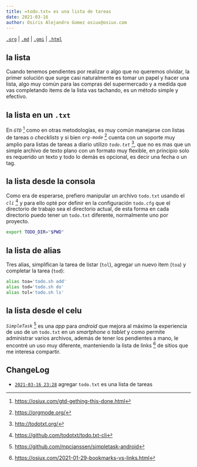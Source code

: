 ```yaml
---
title: =todo.txt= es una lista de tareas
date: 2021-03-16
author: Osiris Alejandro Gomez osiux@osiux.com
---
```


[`.org`](https://gitlab.com/osiux/osiux.gitlab.io/-/raw/master/2021-03-16-todo-txt-es-una-lista-de-tareas.org) |
[`.md`](https://gitlab.com/osiux/osiux.gitlab.io/-/raw/master/2021-03-16-todo-txt-es-una-lista-de-tareas.md) |
[`.gmi`](gemini://gmi.osiux.com/2021-03-16-todo-txt-es-una-lista-de-tareas.gmi) |
[`.html`](https://osiux.gitlab.io/2021-03-16-todo-txt-es-una-lista-de-tareas.html)

## la lista

Cuando tenemos pendientes por realizar o algo que no queremos olvidar,
la primer solución que surge casi naturalmente es tomar un papel y hacer
una lista, algo muy común para las compras del supermercado y a medida
que vas completando items de la lista vas tachando, es un método simple
y efectivo.

## la lista en un `.txt`

En *`GTD`* [^1] como en otras metodologías, es muy común manejarse con
listas de tareas o *checklists* y si bien *`org-mode`* [^2] cuenta con
un soporte muy amplio para listas de tareas a diario utilizo
*`todo.txt`* [^3], que no es mas que un simple archivo de texto plano
con un formato muy flexible, en principio solo es requerido un texto y
todo lo demás es opcional, es decir una fecha o un tag.

## la lista desde la consola

Como era de esperarse, prefiero manipular un archivo `todo.txt` usando
el *`cli`* [^4] y para ello opté por definir en la configuración
`todo.cfg` que el directorio de trabajo sea el directorio actual, de
esta forma en cada directorio puedo tener un `todo.txt` diferente,
normalmente uno por proyecto.

``` {.bash org-language="sh" exports="code"}
export TODO_DIR="$PWD"

```

## la lista de alias

Tres alias, simplifican la tarea de listar (`tol`), agregar un nuevo
item (`toa`) y completar la tarea (`tod`):

``` {.bash org-language="sh" exports="code"}
alias toa='todo.sh add'
alias tod='todo.sh do'
alias tol='todo.sh ls'

```

## la lista desde el celu

*`SimpleTask`* [^5] es una *app* para *android* que mejora al máximo la
experiencia de uso de un `todo.txt` en un *smartphone* o *tablet* y como
permite administrar varios archivos, además de tener los pendientes a
mano, le encontré un uso muy diferente, manteniendo la lista de links
[^6] de sitios que me interesa compartir.

## ChangeLog

-   [`2021-03-16 23:28`](https://gitlab.com/osiux/osiux.gitlab.io/-/commit/6cf68bed15fe9afc139a6cb4f21d59ff28cab468)
agregar `todo.txt` es una lista de tareas

[^1]: <https://osiux.com/gtd-gething-this-done.html>

[^2]: <https://orgmode.org/>

[^3]: <http://todotxt.org/>

[^4]: <https://github.com/todotxt/todo.txt-cli>

[^5]: <https://github.com/mpcjanssen/simpletask-android>

[^6]: <https://osiux.com/2021-01-29-bookmarks-vs-links.html>
